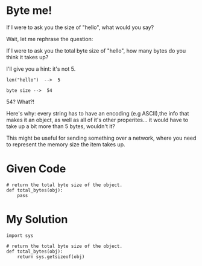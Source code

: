 # Byte me!

If I were to ask you the size of "hello", what would you say?

Wait, let me rephrase the question:

If I were to ask you the total byte size of "hello", how many bytes do you think it takes up?

I'll give you a hint: it's not 5.
```
len("hello")  -->  5

byte size -->  54
```

54? What?!

Here's why: every string has to have an encoding (e.g ASCII),the info that makes it an object, as well as all of it's other properites... it would have to take up a bit more than 5 bytes, wouldn't it?

This might be useful for sending something over a network, where you need to represent the memory size the item takes up.

# Given Code

```{python}
# return the total byte size of the object. 
def total_bytes(obj):
    pass
```

# My Solution

```{python}
import sys

# return the total byte size of the object. 
def total_bytes(obj):
    return sys.getsizeof(obj)
```
